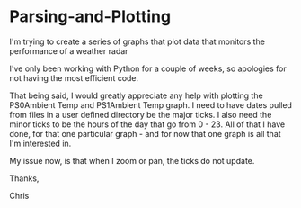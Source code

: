Parsing-and-Plotting
====================

I'm trying to create a series of graphs that plot data that monitors the performance of a weather radar

I've only been working with Python for a couple of weeks, so apologies for not having the most efficient code.

That being said, I would greatly appreciate any help with plotting the PS0Ambient Temp and PS1Ambient Temp graph.
I need to have dates pulled from files in a user defined directory be the major ticks.  I also need the minor ticks
to be the hours of the day that go from 0 - 23.  All of that I have done, for that one particular graph - and for now
that one graph is all that I'm interested in.  

My issue now, is that when I zoom or pan, the ticks do not update.  

Thanks,

Chris
